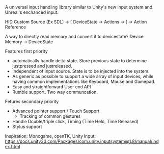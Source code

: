 A universal input handling library similar to Unity's new input system and Unreal's enchanced input.


HID Custom Source (Ex SDL) -> [ DeviceState -> Actions -> ] -> Action Reference

A way to directly read memory and convert it to devicestate?
Device Memory -> DeviceState


Features first priority
- automatically handle delta state. Store previous state to determine justpressed and justreleased.
- Independent of input source. State is to be injected into the system.
- As generic as possible to support a wide array of input devices, while having common implementations like Keyboard, Mouse and Gamepad.
- Easy and straightforward User end API
- Rumble support. Two way communcation.

Fetures secondary priority
- Advanced pointer support / Touch Support
	- Tracking of common gestures
- Handle Double/triple click, Timing (Time Held, Time Released)
- Stylus support 

Inspiration:
Monogame, openTK,
Unity Input:
https://docs.unity3d.com/Packages/com.unity.inputsystem@1.8/manual/index.html